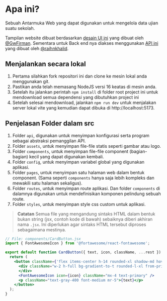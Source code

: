 # Apa ini?
Sebuah Antarmuka Web yang dapat digunakan untuk mengelola data ujian suatu sekolah.

Tampilan website dibuat berdasarkan [desain UI ini](https://www.figma.com/file/0eLrtmBW8doRa5nzDzS44B/project01?node-id=0:1&t=yn4a58rdn3b9HJYD-1) yang dibuat oleh [@GwFirman](https://github.com/GwFirman). Sementara untuk Back end nya diakses menggunakan [API ini](https://docs.rkhalid.xyz/docs-api/) yang dibuat oleh [@raihnkhalid](https://github.com/raihnkhalid).

## Menjalankan secara lokal
1. Pertama silahkan fork repositori ini dan clone ke mesin lokal anda menggunakan git.
2. Pastikan anda telah memasang NodeJS versi 16 keatas di mesin anda.
3. Setelah itu jalankan perintah `npm install` di folder root project ini untuk mendownload semua dependensi yang dibutuhkan project ini
4. Setelah selesai mendownload, jalankan `npm run dev` untuk menjalakan server lokal vite yang kemudian dapat dibuka di http://localhost:5173.

## Penjelasan Folder dalam src
1. Folder `api`, digunakan untuk menyimpan konfigurasi serta program sebagai abstraksi pemanggilan API.
2. Folder `assets`, untuk menyimpan file-file statis seperti gambar atau logo.
3. Folder `components`, untuk menyimpan file-file component (bagian-bagian) kecil yang dapat digunakan kembali.
4. Folder `config`, untuk menyimpan variabel global yang digunakan aplikasi.
5. Folder `pages`, untuk menyimpan satu halaman web dalam bentuk component. (Sama seperti `components` hanya saja lebih kompleks dan mewakili satu halaman sekaligus).
6. Folder `routes`, untuk menyimpan route aplikasi. Dan folder `components` di dalamnya digunakan untuk mendefinisikan komponen pelindung sebuah route.
7. Folder `styles`, untuk menyimpan style css custom untuk aplikasi.

> **Catatan**
> Semua file yang mengandung sintaks HTML dalam bentuk bukan string (jsx, contoh kode di bawah) sebaiknya diberi akhiran nama `.jsx`. Ini diperlukan agar sintaks HTML tersebut diproses sebagaimana mestinya.
```jsx
// File: components/CardButton.jsx
import { FontAwesomeIcon } from '@fortawesome/react-fontawesome';

export default function CardButton({ text, icon, className, ...rest }) {
  return (
    <button className={'flex items-center h-14 rounded-xl shadow-md hover:bg-gray-100 focus:bg-gray-200 ' + className } {...rest}>
      <div className="w-2 h-full bg-gradient-to-t rounded-l-xl from-primary to-violet-400">
      </div>
      <FontAwesomeIcon icon={icon} className="mx-4 text-primary" />
      <p className="text-gray-400 font-medium mr-5">{text}</p>
    </button>
  );
}
```
